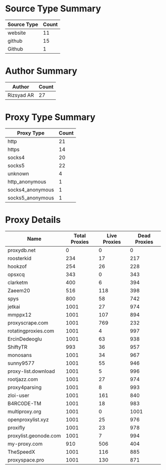 # Source Type Summary

| Source Type | Count |
|-------------|-------|
| website | 11 |
| github | 15 |
| Github | 1 |


# Author Summary

| Author | Count |
|--------|-------|
| Rizsyad AR | 27 |


# Proxy Type Summary

| Proxy Type | Count |
|------------|-------|
| http | 21 |
| https | 14 |
| socks4 | 20 |
| socks5 | 22 |
| unknown | 4 |
| http_anonymous | 1 |
| socks4_anonymous | 1 |
| socks5_anonymous | 1 |


# Proxy Details

| Name | Total Proxies | Live Proxies | Dead Proxies |
|------|---------------|--------------|---------------|
| proxydb.net | 0 | 0 | 0 |
| roosterkid | 234 | 17 | 217 |
| hookzof | 254 | 26 | 228 |
| opsxcq | 343 | 0 | 343 |
| clarketm | 400 | 6 | 394 |
| Zaeem20 | 516 | 118 | 398 |
| spys | 800 | 58 | 742 |
| jetkai | 1001 | 27 | 974 |
| mmppx12 | 1001 | 107 | 894 |
| proxyscrape.com | 1001 | 769 | 232 |
| rotatingproxies.com | 1001 | 4 | 997 |
| ErcinDedeoglu | 1001 | 63 | 938 |
| ShiftyTR | 993 | 36 | 957 |
| monosans | 1001 | 34 | 967 |
| sunny9577 | 1001 | 55 | 946 |
| proxy-list.download | 1001 | 5 | 996 |
| rootjazz.com | 1001 | 27 | 974 |
| proxy4parsing | 1001 | 8 | 993 |
| zloi-user | 1001 | 161 | 840 |
| B4RC0DE-TM | 1001 | 18 | 983 |
| multiproxy.org | 1001 | 0 | 1001 |
| openproxylist.xyz | 1001 | 25 | 976 |
| proxifly | 1001 | 23 | 978 |
| proxylist.geonode.com | 1001 | 7 | 994 |
| my-proxy.com | 910 | 506 | 404 |
| TheSpeedX | 1001 | 116 | 885 |
| proxyspace.pro | 1001 | 130 | 871 |
